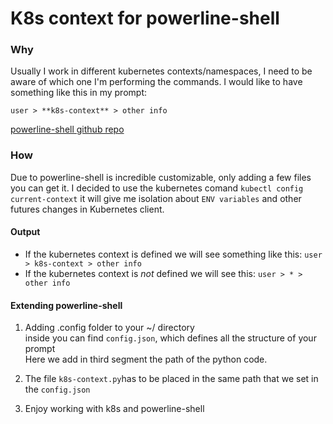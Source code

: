 # K8s context for powerline-shell

### Why
Usually I work in different kubernetes contexts/namespaces, I need to be aware of which one I'm performing the commands.
I would like to have something like this in my prompt:

`user > **k8s-context** > other info`

[powerline-shell github repo](https://github.com/b-ryan/powerline-shell)

### How
Due to powerline-shell is incredible customizable, only adding a few files you can get it.
I decided to use the kubernetes comand `kubectl config current-context` it will give me isolation about `ENV variables` and other futures changes in Kubernetes client.

#### Output
  - If the kubernetes context is defined we will see something like this: `user > k8s-context > other info`
  - If the kubernetes context is *not* defined we will see this: `user > * > other info`

#### Extending powerline-shell
1. Adding .config folder to your ~/ directory  
  inside you can find `config.json`, which defines all the structure of your prompt  
  Here we add in third segment the path of the python code.

2. The file `k8s-context.py`has to be placed in the same path that we set in the `config.json`

3. Enjoy working with k8s and powerline-shell
